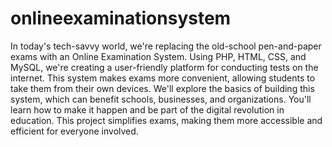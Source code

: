 # onlineexaminationsystem

In today's tech-savvy world, we're replacing the old-school pen-and-paper exams with an Online Examination System. Using PHP, HTML, CSS, and MySQL, we're creating a user-friendly platform for conducting tests on the internet. This system makes exams more convenient, allowing students to take them from their own devices. We'll explore the basics of building this system, which can benefit schools, businesses, and organizations. You'll learn how to make it happen and be part of the digital revolution in education. This project simplifies exams, making them more accessible and efficient for everyone involved.
